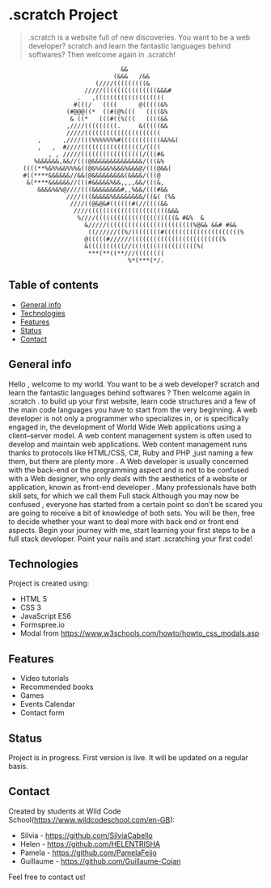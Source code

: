 # .scratch Project

> .scratch is a website full of new discoveries. You want to be a web developer? scratch and learn the fantastic languages behind softwares? Then welcome again in .scratch!

                                   &&
                                 (&&&   /&&
                            (////(((((((((&
                         /////(((((((((((((((&&&#
                       .   ,(((((((((((((((((((
                      #(((/   ((((      @(((((&%
                    (#@@@((*  ((#(@%(((   ((((&%
                     & ((*   (((#((%(((   ((((&&
                    ,////(((((((((.     &(((((&&
                    /////(((((((((((((((((((((
            ,      ,////(((%%%%%%%#(((((((((((&&%&(
            ,   ,  #////(((((((((((((((((/((((
               , , /////(((((((((((((((((/(((#&
           %&&&&&&,&&//(((@&&&&&&&&&&&&&&/(((&%
        ((((**%&%%&&%%%&((@&%&&&%&&&%&&&@/(((@&&(
        #((****&&&&&&//&&(@&&&&&&&&&(&&&&/(((@
         &(****&&&&&&//(((#&&&&&%&&,,,,&&/(((&,
            &&&&%&%@////(((&&&&&&&&#,,%&&/(((#&&
                    ////(((&&&&&%&&&&&&&&/((&( (%&
                     ////((@&@&#((((((#(//((((&&
                      ////((((((((((((((((((((((&&&
                       %////((((((((((((((((((((((& #&%  &
                         &/////((((((((((((((((((((((((%@&& &&# #&&
                          ((//////((%/((((((((#(((((((((((((((((((((%
                         @(((((#//////(((((((((((((((((((((((((%
                         &((((((((((//((((((((((((((((((%(
                          ***(**((**///((((((((
                                     %*(***(*/.

## Table of contents

-   [General info](#general-info)
-   [Technologies](#technologies)
-   [Features](#features)
-   [Status](#status)
-   [Contact](#contact)

## General info

Hello , welcome to my world. You want to be a web developer? scratch and learn the fantastic languages behind softwares ? Then welcome again in .scratch . to build up your first website, learn code structures and a few of the main code languages you have to start from the very beginning. A web developer is not only a programmer who specializes in, or is specifically engaged in, the development of World Wide Web applications using a client–server model. A web content management system is often used to develop and maintain web applications. Web content management runs thanks to protocols like HTML/CSS, C#, Ruby and PHP ,just naming a few them, but there are plenty more . A Web developer is usually concerned with the back-end or the programming aspect and is not to be confused with a Web designer, who only deals with the aesthetics of a website or application, known as front-end developer . Many professionals have both skill sets, for which we call them Full stack Although you may now be confused , everyone has started from a certain point so don’t be scared you are going to receive a bit of knowledge of both sets. You will be then, free to decide whether your want to deal more with back end or front end aspects. Begin your journey with me, start learning your first steps to be a full stack developer. Point your nails and start .scratching your first code!

## Technologies

Project is created using:

-   HTML 5
-   CSS 3
-   JavaScript ES6
-   Formspree.io
-   Modal from https://www.w3schools.com/howto/howto_css_modals.asp

## Features

-   Video tutorials
-   Recommended books
-   Games
-   Events Calendar
-   Contact form

## Status

Project is in progress. First version is live. It will be updated on a regular basis.

## Contact

Created by students at Wild Code School(https://www.wildcodeschool.com/en-GB):

-   Silvia - https://github.com/SilviaCabello
-   Helen - https://github.com/HELENTRISHA
-   Pamela - https://github.com/PamelaFeijo
-   Guillaume - https://github.com/Guillaume-Cojan

Feel free to contact us!
